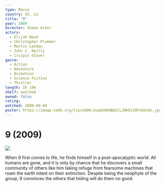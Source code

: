 ```yaml
---
type: Movie
country: US, LU
title: "9"
year: 2009
director: Shane Acker
actors:
  - Elijah Wood
  - Christopher Plummer
  - Martin Landau
  - John C. Reilly
  - Crispin Glover
genre:
  - Action
  - Adventure
  - Animation
  - Science Fiction
  - Thriller
length: 1h 19m
shelf: watched
owned: false
rating:
watched: 2009-09-09
poster: https://image.tmdb.org/t/p/w500/3uqXGOH4BQ2CLJWkDJZ0PzbUzOn.jpg
---
```


# 9 (2009)

![](https://image.tmdb.org/t/p/w500/3uqXGOH4BQ2CLJWkDJZ0PzbUzOn.jpg)

When 9 first comes to life, he finds himself in a post-apocalyptic world. All humans are gone, and it is only by chance that he discovers a small community of others like him taking refuge from fearsome machines that roam the earth intent on their extinction. Despite being the neophyte of the group, 9 convinces the others that hiding will do them no good.